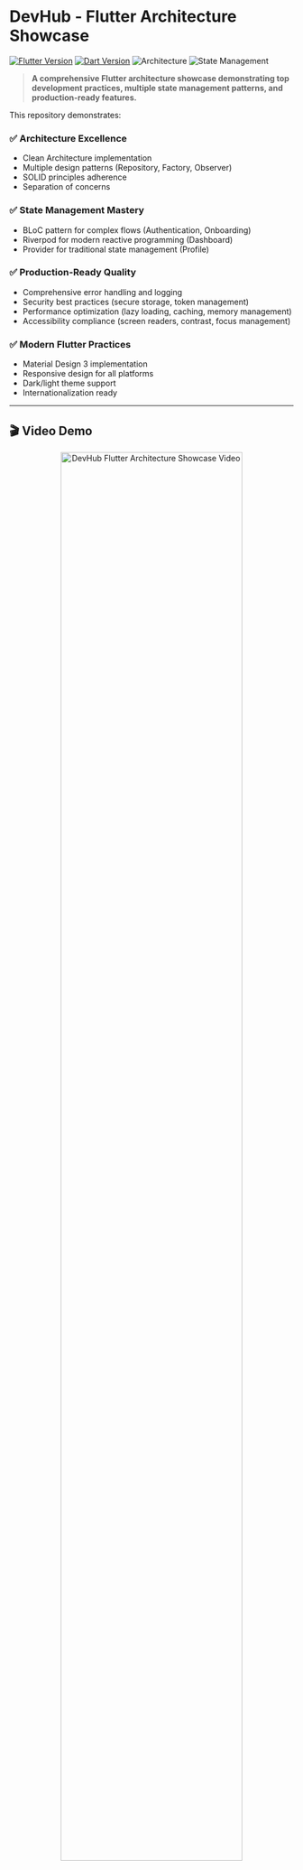 # DevHub - Flutter Architecture Showcase

[![Flutter Version](https://img.shields.io/badge/Flutter-3.16+-blue.svg)](https://flutter.dev/)
[![Dart Version](https://img.shields.io/badge/Dart-3.7+-blue.svg)](https://dart.dev/)
![Architecture](https://img.shields.io/badge/Architecture-Clean%20Architecture-green.svg)
![State Management](https://img.shields.io/badge/State%20Management-BLoC%20|%20Riverpod%20|%20Provider-orange.svg)

> **A comprehensive Flutter architecture showcase demonstrating top development practices, multiple state management patterns, and production-ready features.**

This repository demonstrates:

### ✅ **Architecture Excellence**
- Clean Architecture implementation
- Multiple design patterns (Repository, Factory, Observer)
- SOLID principles adherence
- Separation of concerns

### ✅ **State Management Mastery**
- BLoC pattern for complex flows (Authentication, Onboarding)
- Riverpod for modern reactive programming (Dashboard)
- Provider for traditional state management (Profile)

### ✅ **Production-Ready Quality**
- Comprehensive error handling and logging
- Security best practices (secure storage, token management)
- Performance optimization (lazy loading, caching, memory management)
- Accessibility compliance (screen readers, contrast, focus management)

### ✅ **Modern Flutter Practices**
- Material Design 3 implementation
- Responsive design for all platforms
- Dark/light theme support
- Internationalization ready

---

## 🎬 Video Demo

<div align="center">
  <a href="https://youtu.be/YOUR_VIDEO_ID">
    <img src="https://img.youtube.com/vi/YOUR_VIDEO_ID/maxresdefault.jpg" alt="DevHub Flutter Architecture Showcase Video" width="80%">
  </a>

**[▶️ Watch Full Demo Video](https://youtu.be/YOUR_VIDEO_ID)** *(5 minutes)*

See the app in action: Onboarding flow • Authentication flow • Dashboard features • Profile management • Real-time updates • Responsive design
</div>

---

## 🎯 Project Overview

**DevHub** is a developer portfolio and social platform built to demonstrate advanced Flutter architecture patterns and best practices. This project serves as a comprehensive showcase of modern Flutter development, featuring multiple state management solutions, clean architecture, and production-ready features.

### 🏆 What Makes This Project Special

- **Modular Feature-Based Structure** - Each feature is self-contained and independently maintainable
- **Multiple Architecture Patterns** - Clean Architecture, MVVM, Repository Pattern
- **Multiple State Management** - BLoC, Riverpod, Provider (comparative implementation)
- **Dependency Injection** - Using GetIt and Injectable for proper dependency management
- **Advanced Routing** - Modular routing system with AutoRoute
- **Production-Ready Features** - Authentication, offline support, performance optimization
- **Real-World Complexity** - Complex UI, data visualization, real-time features

## App Features

### Onboarding Module (BLoC Pattern)
- Interactive onboarding flow with animations
- Page indicators and navigation controls
- Skip functionality for returning users
- Animated backgrounds and smooth transitions
- Completion tracking with local storage
- Seamless navigation to authentication

### Authentication Module (BLoC Pattern)
- Email/Password authentication
- Social login (Google, GitHub) (in-progress)
- Biometric authentication (in-progress)
- Password reset functionality (in-progress)
- JWT token management with auto-refresh (in-progress)

### Dashboard Module (Riverpod Pattern)
- Real-time developer statistics
- Activity feed with infinite scroll
- Performance metrics visualization
- Offline-first architecture with sync

###  Profile Module (Provider Pattern)
- Profile management and editing
- Skills and achievements system
- GitHub integration for stats
- Image upload and caching (in-progress)

## 🏗️ Architecture

### Clean Architecture Implementation

```
lib/
├── app/                          # Application layer
│   └── pages/                    # App-level pages
│
├── core/                         # Core functionality
│   ├── constants/                # App constants
│   ├── data/                     # Core data layer
│   ├── domain/                   # Core domain layer
│   ├── network/                  # Network configuration
│   ├── routing/                  # Routing infrastructure
│   ├── services/                 # Core services (interfaces)
│   ├── theme/                    # App theming
│   └── utils/                    # Utilities
│
├── features/                     # Feature modules
│   ├── onboarding/               # Onboarding feature
│   │   ├── domain/               # Business logic
│   │   │   ├── entities/         # Business objects
│   │   │   ├── repositories/     # Repository interfaces
│   │   │   └── usecases/         # Business rules
│   │   ├── data/                 # Data layer
│   │   │   ├── datasources/      # Remote/Local sources
│   │   │   ├── models/           # Data models
│   │   │   └── repositories/     # Repository implementations
│   │   ├── presentation/         # UI layer
│   │   │   ├── bloc/             # State management
│   │   │   ├── pages/            # Screen widgets
│   │   │   ├── widgets/          # Reusable widgets
│   │   │   └── routing/          # Feature routing
│   │   ├── routing/              # routing configuration
│   │   └── services/             # Feature-specific services implementations
│   │
│   ├── auth/                     # Auth feature (similar structure)
│   ├── dashboard/                # Dashboard feature
│   └── profile/                  # Profile feature
│
├── infrastructure/               # Infrastructure layer
│   ├── network/                  # Network clients and interceptors
│   └── services/                 # Third-party service implementations
│
└── shared/                       # Shared code between features
    ├── domain/                   # Shared domain logic
    └── presentation/             # Shared UI components
```

### 🔄 Data Flow Architecture

```
┌─────────────────┐
│   Presentation  │ (UI + State Management)
│  BLoC/Riverpod  │
└────────┬────────┘
         │ Stream/State
┌────────▼────────┐
│     Domain      │ (Use Cases + Entities)
│  Business Logic │
└────────┬────────┘
         │ Repository Interface
┌────────▼────────┐
│      Data       │ (Repository Implementation)
│  Local/Remote   │
└─────────────────┘
```

### 🧩 Modular Routing System

Each feature module manages its own routes:

```dart
// Feature-level router
class OnboardingRouter implements BaseRouter {
  @override
  String get baseRoute => '/onboarding';
  
  @override
  List<AutoRoute> get routes => [
    AutoRoute(page: OnboardingRoute.page, path: baseRoute),
  ];
}

// Centralized route registration
class AppRouter extends $AppRouter {
  @override
  List<AutoRoute> routes => [
    ...onboardingRouter.routes,
    ...authRouter.routes,
    ...dashboardRouter.routes,
  ];
}
```

### State Management Comparison

| Feature | BLoC | Riverpod | Provider | Custom |
|---------|------|----------|----------|--------|
| **Authentication** | ✅ Primary | | | |
| **Dashboard** | | ✅ Primary | | |
| **Profile** | | | ✅ Primary | |

### Dependency Injection

Using **GetIt** with **Injectable** for compile-time dependency injection:

```dart
@injectable
class AuthBloc extends Bloc<AuthEvent, AuthState> {
  final SignInUseCase _signInUseCase;
  final AuthRepository _authRepository;
  
  AuthBloc(this._signInUseCase, this._authRepository);
}
```

## Technical Stack

### Core Technologies
- **Flutter 3.16+** - Latest stable version
- **Dart 3.7+** - Null safety, records, patterns
- **Material Design 3** - Modern UI components

### State Management
- **flutter_bloc** ^8.1.3 - BLoC pattern implementation
- **flutter_riverpod** ^2.4.9 - Modern state management
- **provider** ^6.1.1 - Traditional Flutter state management

### Networking & Serialization
- **dio** ^5.4.0 - HTTP client with interceptors
- **retrofit** ^4.0.3 - Type-safe API calls
- **json_annotation** ^4.8.1 - JSON serialization
- **freezed** ^2.4.6 - Immutable data classes

### Local Storage
- **hive** ^2.2.3 - NoSQL local database
- **drift** ^2.14.1 - SQLite with type safety
- **flutter_secure_storage** ^9.0.0 - Secure storage

### UI & Animations
- **lottie** ^2.7.0 - Lottie animations
- **rive** ^0.12.4 - Interactive animations
- **shimmer** ^3.0.0 - Shimmer loading effects
- **fl_chart** ^0.66.0 - Beautiful charts

### Development & Quality
- **very_good_analysis** ^5.1.0 - Strict linting rules
- **injectable** ^2.3.2 - Dependency injection
- **auto_route** ^7.9.2 - Code generation routing

## 🚀 Getting Started

### Prerequisites

- Flutter SDK (3.16.0 or higher)
- Dart SDK (3.7.0 or higher)
- Android Studio / VS Code
- Git

### Installation

1. **Clone the repository**
```bash
git clone https://github.com/yourusername/devhub-flutter.git
cd devhub-flutter
```

2. **Install dependencies**
```bash
flutter pub get
```

3. **Generate code**
```bash
flutter packages pub run build_runner build --delete-conflicting-outputs
```

4. **Run the app**
```bash
flutter run
```

### Environment Setup

Create a `.env` file in the root directory:

```env
API_BASE_URL=https://api.devhub.com
API_KEY=your_api_key_here
GOOGLE_CLIENT_ID=your_google_client_id
GITHUB_CLIENT_ID=your_github_client_id
```

## Testing Strategy

### Testing Pyramid

```
🔺 Integration Tests (E2E user flows)
🔺🔺 Widget Tests (UI components)  
🔺🔺🔺 Unit Tests (Business logic)
```

### Running Tests

```bash
# Run all tests
flutter test

# Run tests with coverage
flutter test --coverage

# Run integration tests
flutter test integration_test/
```

## Performance Optimization

### Key Optimizations Implemented

1. **Lazy Loading** - Widgets and data loaded on demand
2. **Image Caching** - Efficient network image caching
3. **Memory Management** - Proper disposal of controllers and streams
4. **Database Optimization** - Indexed queries and pagination

## Design System

### Design Principles

- **Consistency** - Unified design language across all screens
- **Accessibility** - WCAG 2.1 AA compliant
- **Spacing System**: 8pt grid system
- **Component Library**: Reusable UI components
- **Responsiveness** - Adaptive design for all screen sizes
- **Performance** - Optimized animations and interactions

### Key Components

```dart
// Custom Design System Implementation
class AppTheme {
  static ThemeData get lightTheme => // Modern Material 3 theme
  static ThemeData get darkTheme => // Dark mode support
}

class AppColors {
  static const primary = Color(0xFF6366F1);    // Indigo
  static const secondary = Color(0xFF10B981);  // Emerald
  static const accent = Color(0xFFF59E0B);     // Amber
}
```

## Code Quality

### Code Generation

Extensive use of code generation for:
- **Freezed** - Immutable data classes
- **Injectable** - Dependency injection
- **Auto Route** - Type-safe routing
- **JSON Serializable** - Model serialization

## 🏆 What This Demonstrates

### For Flutter Expertise

1. **Advanced Architecture** - Multiple proven patterns in production
2. **State Management Mastery** - Comparative implementation of major solutions
3. **Performance Optimization** - Real-world optimization techniques
4. **Code Quality** - Production-ready code standards

## Continuous Improvement

### Planned Enhancements

- [ ] **Testing Suite** - Comprehensive unit and integration tests
- [ ] **Offline-First Architecture** - Complete offline functionality
- [ ] **Micro-Frontend Architecture** - Modular feature development
- [ ] **Advanced Analytics** - Machine learning insights
- [ ] **Accessibility Improvements** - Enhanced screen reader support
- [ ] **Performance Monitoring** - Real-time performance tracking

### Current Status

- ✅ **Authentication System** - Complete with social login
- ✅ **Core Architecture** - Clean Architecture implemented
- ✅ **State Management** - Multiple patterns demonstrated
- ✅ **UI/UX Design** - Modern, responsive design system
- ⏳ **Testing Suite** - Creating comprehensive testing suite In progress
- ⏳ **Real-time Features** - WebSocket integration in progress
- ⏳ **Advanced Analytics** - Charts and visualization in progress

## 